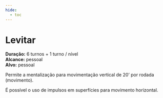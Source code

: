 ```yaml
---
hide:
  - toc
---
```


# Levitar

**Duração:** 6 turnos + 1 turno / nível  
**Alcance:** pessoal  
**Alvo:** pessoal  

Permite a mentalização para movimentação vertical de 20’ por rodada (movimento). 

É possível o uso de impulsos em superfícies para movimento horizontal.
